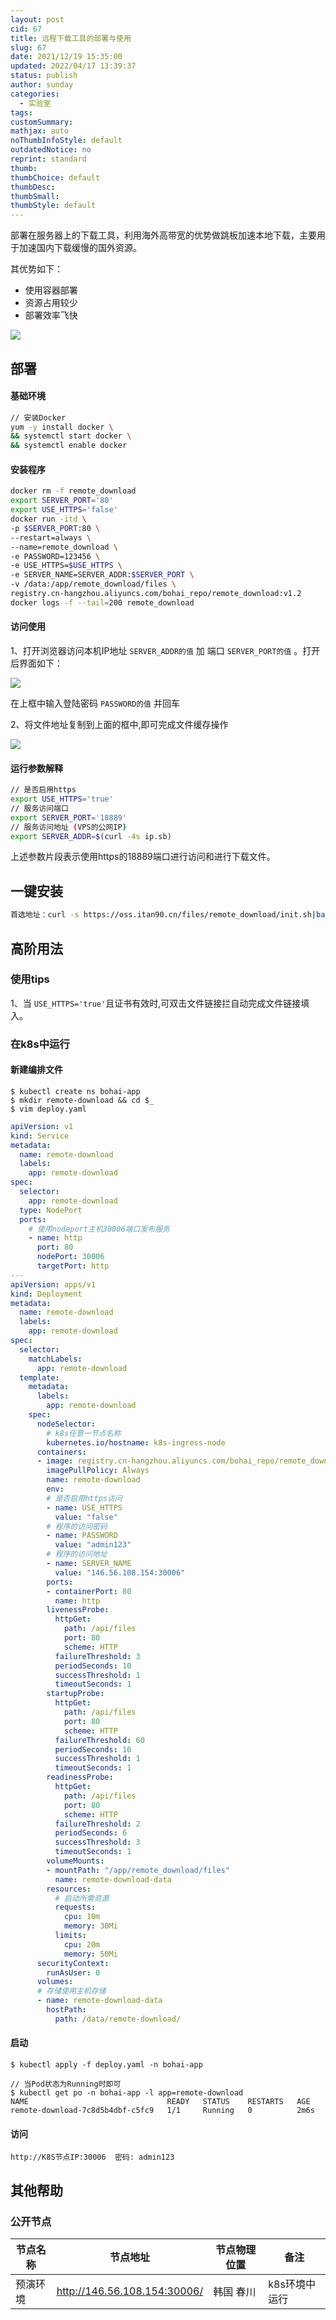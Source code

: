 ```yaml
---
layout: post
cid: 67
title: 远程下载工具的部署与使用
slug: 67
date: 2021/12/19 15:35:00
updated: 2022/04/17 13:39:37
status: publish
author: sunday
categories:
  - 实验室
tags: 
customSummary: 
mathjax: auto
noThumbInfoStyle: default
outdatedNotice: no
reprint: standard
thumb: 
thumbChoice: default
thumbDesc: 
thumbSmall: 
thumbStyle: default
---
```

  
部署在服务器上的下载工具，利用海外高带宽的优势做跳板加速本地下载，主要用于加速国内下载缓慢的国外资源。

其优势如下：

- 使用容器部署
- 资源占用较少
- 部署效率飞快

![](https://oss.itan90.cn/out_pic/2022-07-11/tTEM6V.png)

<!--more-->

## 部署

#### 基础环境

```bash
// 安装Docker
yum -y install docker \
&& systemctl start docker \
&& systemctl enable docker
```

#### 安装程序

```bash
docker rm -f remote_download
export SERVER_PORT='80'
export USE_HTTPS='false'
docker run -itd \
-p $SERVER_PORT:80 \
--restart=always \
--name=remote_download \
-e PASSWORD=123456 \
-e USE_HTTPS=$USE_HTTPS \
-e SERVER_NAME=SERVER_ADDR:$SERVER_PORT \
-v /data:/app/remote_download/files \
registry.cn-hangzhou.aliyuncs.com/bohai_repo/remote_download:v1.2
docker logs -f --tail=200 remote_download
```

#### 访问使用

1、打开浏览器访问本机IP地址 `SERVER_ADDR的值` 加 端口 `SERVER_PORT的值` 。打开后界面如下：

![][2]

在上框中输入登陆密码 `PASSWORD的值` 并回车

2、将文件地址复制到上面的框中,即可完成文件缓存操作

![][3]

#### 运行参数解释

```bash
// 是否启用https
export USE_HTTPS='true'
// 服务访问端口
export SERVER_PORT='18889'
// 服务访问地址 (VPS的公网IP)
export SERVER_ADDR=$(curl -4s ip.sb)
```

上述参数片段表示使用https的18889端口进行访问和进行下载文件。

## 一键安装

```bash
首选地址：curl -s https://oss.itan90.cn/files/remote_download/init.sh|bash
```

## 高阶用法

### 使用tips

1、当 `USE_HTTPS='true'`且证书有效时,可双击文件链接拦自动完成文件链接填入。

### 在k8s中运行

#### 新建编排文件

```shell
$ kubectl create ns bohai-app
$ mkdir remote-download && cd $_
$ vim deploy.yaml
```

```yaml
apiVersion: v1
kind: Service
metadata:
  name: remote-download
  labels:
    app: remote-download
spec:
  selector:
    app: remote-download
  type: NodePort
  ports:
    # 使用nodeport主机30006端口发布服务
    - name: http
      port: 80
      nodePort: 30006
      targetPort: http
---
apiVersion: apps/v1
kind: Deployment
metadata:
  name: remote-download
  labels:
    app: remote-download
spec:
  selector:
    matchLabels:
      app: remote-download
  template:
    metadata:
      labels:
        app: remote-download
    spec:
      nodeSelector:
        # k8s任意一节点名称
        kubernetes.io/hostname: k8s-ingress-node
      containers:
      - image: registry.cn-hangzhou.aliyuncs.com/bohai_repo/remote_download:v1.2
        imagePullPolicy: Always
        name: remote-download
        env:
        # 是否启用https访问
        - name: USE_HTTPS
          value: "false"
        # 程序的访问密码
        - name: PASSWORD
          value: "admin123"
        # 程序的访问地址
        - name: SERVER_NAME
          value: "146.56.108.154:30006"
        ports:
        - containerPort: 80
          name: http
        livenessProbe:
          httpGet:
            path: /api/files
            port: 80
            scheme: HTTP
          failureThreshold: 3
          periodSeconds: 10
          successThreshold: 1
          timeoutSeconds: 1
        startupProbe:
          httpGet:
            path: /api/files
            port: 80
            scheme: HTTP
          failureThreshold: 60
          periodSeconds: 10
          successThreshold: 1
          timeoutSeconds: 1
        readinessProbe:
          httpGet:
            path: /api/files
            port: 80
            scheme: HTTP
          failureThreshold: 2
          periodSeconds: 6
          successThreshold: 3
          timeoutSeconds: 1
        volumeMounts:
        - mountPath: "/app/remote_download/files"
          name: remote-download-data
        resources:
          # 启动所需资源
          requests:
            cpu: 10m
            memory: 30Mi
          limits:
            cpu: 20m
            memory: 50Mi
      securityContext:
        runAsUser: 0
      volumes:
      # 存储使用主机存储
      - name: remote-download-data
        hostPath:
          path: /data/remote-download/
```

#### 启动

```shell
$ kubectl apply -f deploy.yaml -n bohai-app

// 当Pod状态为Running时即可
$ kubectl get po -n bohai-app -l app=remote-download
NAME                               READY   STATUS    RESTARTS   AGE
remote-download-7c8d5b4dbf-c5fc9   1/1     Running   0          2m6s
```

#### 访问

```shell
http://K8S节点IP:30006  密码: admin123
```

## 其他帮助

### 公开节点

| 节点名称 | 节点地址 | 节点物理位置 | 备注       |
|------|------|--------|----------|
| 预演环境 |http://146.56.108.154:30006/ |  韩国 春川 | k8s环境中运行  |

  [2]: https://resource.static.tencent.itan90.cn/mac_pic/2023-04-08/WaNWXe.png
  [3]: https://resource.static.tencent.itan90.cn/mac_pic/2023-04-08/EJhrHd.png